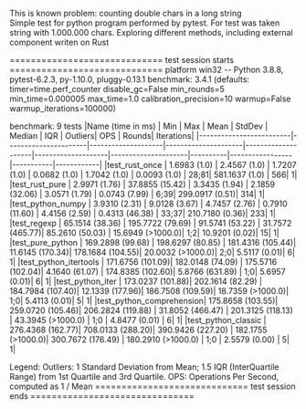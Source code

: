 This is known problem: counting double chars in a long string  
Simple test for python program performed by pytest. 
For test was taken string with 1.000.000 chars.
Exploring different methods, including external component writen on Rust

============================= test session starts =============================
platform win32 -- Python 3.8.8, pytest-6.2.3, py-1.10.0, pluggy-0.13.1
benchmark: 3.4.1 (defaults: timer=time.perf_counter disable_gc=False min_rounds=5 min_time=0.000005 max_time=1.0 calibration_precision=10 warmup=False warmup_iterations=100000)

benchmark: 9 tests
|Name (time in ms)        |          Min         |        Max         |        Mean         |     StdDev         |     Median         |        IQR          |  Outliers|       OPS       |     Rounds|  Iterations|
|-------------------------|----------------------|--------------------|---------------------|--------------------|--------------------|---------------------|----------|-----------------|-----------|------------|
|test_rust_once           |       1.6983 (1.0)   |     2.4567 (1.0)   |      1.7207 (1.0)   |     0.0682 (1.0)   |     1.7042 (1.0)   |     0.0093 (1.0)    |     28;81|  581.1637 (1.0) |        566|           1|
|test_rust_pure           |       2.9971 (1.76)  |    37.8855 (15.42) |      3.3435 (1.94)  |     2.1859 (32.06) |     3.0571 (1.79)  |     0.0743 (7.99)   |      6;39|  299.0917 (0.51)|        314|           1|
|test_python_numpy        |       3.9310 (2.31)  |     9.0128 (3.67)  |      4.7457 (2.76)  |     0.7910 (11.60) |     4.4156 (2.59)  |     0.4313 (46.38)  |     33;37|  210.7180 (0.36)|        233|           1|
|test_regexp              |      65.1514 (38.36) |   195.7722 (79.69) |     91.5741 (53.22) |    31.7572 (465.77)|    85.2610 (50.03) |    15.6949 (>1000.0)|       1;2|   10.9201 (0.02)|         15|           1|
|test_pure_python         |     169.2898 (99.68) |   198.6297 (80.85) |    181.4316 (105.44)|    11.6145 (170.34)|   178.1684 (104.55)|    20.0032 (>1000.0)|       2;0|    5.5117 (0.01)|          6|           1|
|test_python_itertools    |     171.6756 (101.09)|   182.0148 (74.09) |    175.5716 (102.04)|     4.1640 (61.07) |   174.8385 (102.60)|     5.8766 (631.89) |       1;0|    5.6957 (0.01)|          6|           1|
|test_python_iter         |     173.0237 (101.88)|   202.1614 (82.29) |    184.7984 (107.40)|    12.1339 (177.96)|   186.7508 (109.59)|    18.7359 (>1000.0)|       1;0|    5.4113 (0.01)|          5|           1|
|test_python_comprehension|     175.8658 (103.55)|   259.0720 (105.46)|   206.2824 (119.88) |   31.8052 (466.47) |  201.3125 (118.13) |   43.3945 (>1000.0) |      1;0 |   4.8477 (0.01) |          6|           1|
|test_python_classic      |     276.4368 (162.77)|   708.0133 (288.20)|   390.9426 (227.20) |  182.1755 (>1000.0)|  300.7672 (176.49) |  180.2910 (>1000.0) |      1;0 |   2.5579 (0.00) |          5|           1|

Legend:
  Outliers: 1 Standard Deviation from Mean; 1.5 IQR (InterQuartile Range) from 1st Quartile and 3rd Quartile.
  OPS: Operations Per Second, computed as 1 / Mean
============================= test session ends ===============================